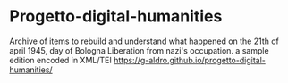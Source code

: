 # Progetto-digital-humanities
Archive of items to rebuild and understand what happened on the 21th of april 1945, day of Bologna Liberation from nazi's occupation.
a sample edition encoded in XML/TEI
https://g-aldro.github.io/progetto-digital-humanities/ 

